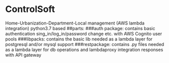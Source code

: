 # ControlSoft
Home-Urbanization-Department-Local management (AWS lambda integration)
python3.7 based
##parts:
###auth package:
  contains basic authentication sing_in/log_in/password change etc. with AWS Cognito user pools
###libpacks:
  contains the basic lib needed as a lambda layer for postgresql and/or mysql support
###restpackage:
  contains .py files needed as a lambda layer for db operations and lambdaproxy integration responses with API gateway
